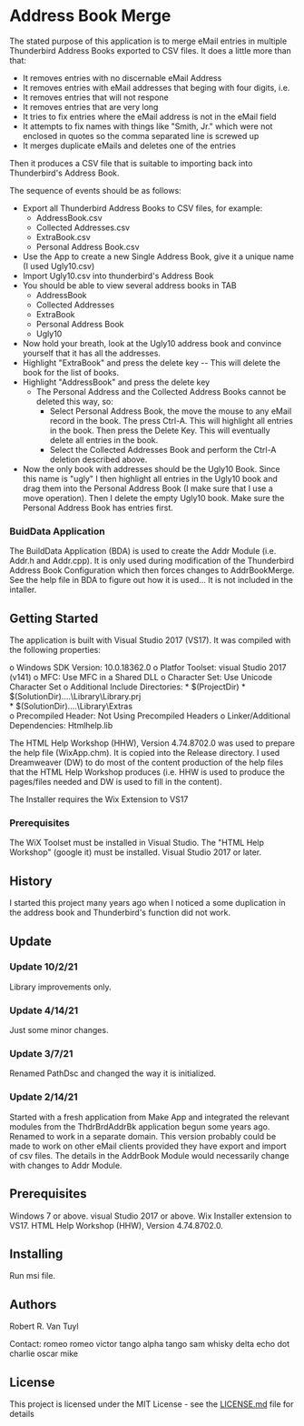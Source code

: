 # Address Book Merge
The stated purpose of this application is to merge eMail entries in multiple Thunderbird Address Books
exported to CSV files.
It does a little more than that:

  - It removes entries with no discernable eMail Address
  - It removes entries with eMail addresses that beging with four digits, i.e.
  - It removes entries that will not respone
  - It removes entries that are very long
  - It tries to fix entries where the eMail address is not in the eMail field
  - It attempts to fix names with things like "Smith, Jr." which were not enclosed in quotes so the
comma separated line is screwed up
  - It merges duplicate eMails and deletes one of the entries

Then it produces a CSV file that is suitable to importing back into Thunderbird's Address Book.

The sequence of events should be as follows:

  - Export all Thunderbird Address Books to CSV files, for example:
    * AddressBook.csv
    * Collected Addresses.csv
    * ExtraBook.csv
    * Personal Address Book.csv
  - Use the App to create a new Single Address Book, give it a unique name (I used Ugly10.csv)
  - Import Ugly10.csv into thunderbird's Address Book
  - You should be able to view several address books in TAB
    * AddressBook
    * Collected Addresses
    * ExtraBook
    * Personal Address Book
    * Ugly10
  - Now hold your breath, look at the Ugly10 address book and convince yourself that it has all the
addresses.
  - Highlight "ExtraBook" and press the delete key -- This will delete the book for the list of books.
  - Highlight "AddressBook" and press the delete key
    * The Personal Address and the Collected Address Books cannot be deleted this way, so:
      * Select Personal Address Book, the move the mouse to any eMail record in the book.  The press
Ctrl-A.  This will highlight all entries in the book.  Then press the Delete Key.  This will eventually
delete all entries in the book.
      * Select the Collected Addresses Book and perform the Ctrl-A deletion described above.
  - Now the only book with addresses should be the Ugly10 Book.  Since this name is "ugly" I then
highlight all entries in the Ugly10 book and drag them into the Personal Address Book (I make sure that
I use a move operation).  Then I delete the empty Ugly10 book.  Make sure the Personal Address Book
has entries first.

### BuidData Application

The BuildData Application (BDA) is used to create the Addr Module (i.e. Addr.h and Addr.cpp).  It is
only used during modification of the Thunderbird Address Book Configuration which then forces changes to
AddrBookMerge.  See the help file in BDA to figure out how it is used...  It is not included in the
intaller.

## Getting Started

The application is built with Visual Studio 2017 (VS17).  It was compiled with the following properties:

  o Windows SDK Version: 10.0.18362.0
  o Platfor Toolset: visual Studio 2017 (v141)
  o MFC: Use MFC in a Shared DLL
  o Character Set:  Use Unicode Character Set
  o Additional Include Directories:
    * $(ProjectDir)
    * $(SolutionDir)..\..\Library\Library.prj\
    * $(SolutionDir)..\..\Library\Extras\
  o  Precompiled Header:  Not Using Precompiled Headers
  o  Linker/Additional Dependencies:  Htmlhelp.lib

The HTML Help Workshop (HHW), Version 4.74.8702.0 was used to prepare the help file (WixApp.chm).  It is
copied into the Release directory.  I used Dreamweaver (DW) to do most of the content production of the
help files that the HTML Help Workshop produces (i.e. HHW is used to produce the pages/files needed
and DW is used to fill in the content).

The Installer requires the Wix Extension to VS17

### Prerequisites

The WiX Toolset must be installed in Visual Studio.  The "HTML Help Workshop" (google it) must be
installed.  Visual Studio 2017 or later.

## History

I started this project many years ago when I noticed a some duplication in the address book and
Thunderbird's function did not work.

## Update

### Update 10/2/21

Library improvements only.

### Update 4/14/21

Just some minor changes.

### Update 3/7/21

Renamed PathDsc and changed the way it is initialized.

### Update 2/14/21

Started with a fresh application from Make App and integrated the relevant modules from the ThdrBrdAddrBk
application begun some years ago.  Renamed to work in a separate domain.  This version probably could be
made to work on other eMail clients provided they have export and import of csv files.  The details in
the AddrBook Module would necessarily change with changes to Addr Module.

## Prerequisites

Windows 7 or above.  visual Studio 2017 or above.  Wix Installer extension to VS17.
HTML Help Workshop (HHW), Version 4.74.8702.0.

## Installing

Run msi file.

## Authors

Robert R. Van Tuyl

Contact:  romeo romeo victor tango alpha tango sam whisky delta echo dot charlie oscar mike

## License

This project is licensed under the MIT License - see the [LICENSE.md](LICENSE.md) file for details
